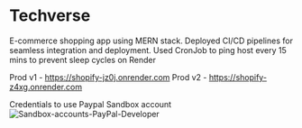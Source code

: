 # Techverse
E-commerce shopping app using MERN stack. Deployed CI/CD pipelines for seamless integration and deployment. Used CronJob to ping host every 15 mins to prevent sleep cycles on Render  

Prod v1 - https://shopify-jz0j.onrender.com
Prod v2 - https://shopify-z4xg.onrender.com


Credentials to use Paypal Sandbox account
![Sandbox-accounts-PayPal-Developer](https://github.com/Somvaded/Techverse/assets/128318170/457699a5-1771-4c7c-8853-139054d98b51)
